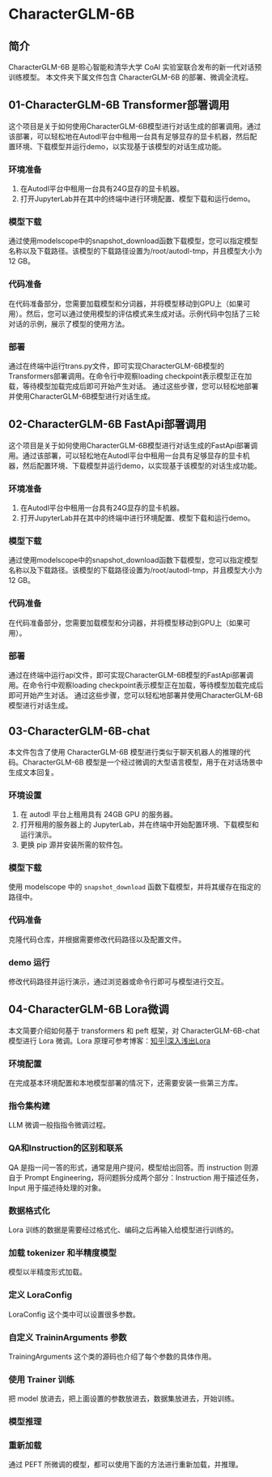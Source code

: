 # CharacterGLM-6B
## 简介
CharacterGLM-6B 是聆心智能和清华大学 CoAI 实验室联合发布的新一代对话预训练模型。
本文件夹下属文件包含 CharacterGLM-6B 的部署、微调全流程。

## 01-CharacterGLM-6B Transformer部署调用
这个项目是关于如何使用CharacterGLM-6B模型进行对话生成的部署调用。通过该部署，可以轻松地在Autodl平台中租用一台具有足够显存的显卡机器，然后配置环境、下载模型并运行demo，以实现基于该模型的对话生成功能。
### 环境准备
1. 在Autodl平台中租用一台具有24G显存的显卡机器。
2. 打开JupyterLab并在其中的终端中进行环境配置、模型下载和运行demo。
### 模型下载
通过使用modelscope中的snapshot_download函数下载模型，您可以指定模型名称以及下载路径。该模型的下载路径设置为/root/autodl-tmp，并且模型大小为12 GB。
### 代码准备
在代码准备部分，您需要加载模型和分词器，并将模型移动到GPU上（如果可用）。然后，您可以通过使用模型的评估模式来生成对话。示例代码中包括了三轮对话的示例，展示了模型的使用方法。
### 部署
通过在终端中运行trans.py文件，即可实现CharacterGLM-6B模型的Transformers部署调用。在命令行中观察loading checkpoint表示模型正在加载，等待模型加载完成后即可开始产生对话。
通过这些步骤，您可以轻松地部署并使用CharacterGLM-6B模型进行对话生成。

## 02-CharacterGLM-6B FastApi部署调用
这个项目是关于如何使用CharacterGLM-6B模型进行对话生成的FastApi部署调用。通过该部署，可以轻松地在Autodl平台中租用一台具有足够显存的显卡机器，然后配置环境、下载模型并运行demo，以实现基于该模型的对话生成功能。
### 环境准备
1. 在Autodl平台中租用一台具有24G显存的显卡机器。
2. 打开JupyterLab并在其中的终端中进行环境配置、模型下载和运行demo。
### 模型下载
通过使用modelscope中的snapshot_download函数下载模型，您可以指定模型名称以及下载路径。该模型的下载路径设置为/root/autodl-tmp，并且模型大小为12 GB。
### 代码准备
在代码准备部分，您需要加载模型和分词器，并将模型移动到GPU上（如果可用）。
### 部署
通过在终端中运行api文件，即可实现CharacterGLM-6B模型的FastApi部署调用。在命令行中观察loading checkpoint表示模型正在加载，等待模型加载完成后即可开始产生对话。
通过这些步骤，您可以轻松地部署并使用CharacterGLM-6B模型进行对话生成。

## 03-CharacterGLM-6B-chat
本文件包含了使用 CharacterGLM-6B 模型进行类似于聊天机器人的推理的代码。CharacterGLM-6B 模型是一个经过微调的大型语言模型，用于在对话场景中生成文本回复。
### 环境设置
1. 在 autodl 平台上租用具有 24GB GPU 的服务器。
2. 打开租用的服务器上的 JupyterLab，并在终端中开始配置环境、下载模型和运行演示。
3. 更换 pip 源并安装所需的软件包。
### 模型下载
使用 modelscope 中的 `snapshot_download` 函数下载模型，并将其缓存在指定的路径中。
### 代码准备
克隆代码仓库，并根据需要修改代码路径以及配置文件。
### demo 运行
修改代码路径并运行演示，通过浏览器或命令行即可与模型进行交互。

## 04-CharacterGLM-6B Lora微调
本文简要介绍如何基于 transformers 和 peft 框架，对 CharacterGLM-6B-chat 模型进行 Lora 微调。Lora 原理可参考博客：[知乎|深入浅出Lora](https://zhuanlan.zhihu.com/p/650197598)
### 环境配置
在完成基本环境配置和本地模型部署的情况下，还需要安装一些第三方库。
### 指令集构建
LLM 微调一般指指令微调过程。
### QA和Instruction的区别和联系
QA 是指一问一答的形式，通常是用户提问，模型给出回答。而 instruction 则源自于 Prompt Engineering，将问题拆分成两个部分：Instruction 用于描述任务，Input 用于描述待处理的对象。
### 数据格式化
Lora 训练的数据是需要经过格式化、编码之后再输入给模型进行训练的。
### 加载 tokenizer 和半精度模型
模型以半精度形式加载。
### 定义 LoraConfig
LoraConfig 这个类中可以设置很多参数。
### 自定义 TraininArguments 参数
TrainingArguments 这个类的源码也介绍了每个参数的具体作用。
### 使用 Trainer 训练
把 model 放进去，把上面设置的参数放进去，数据集放进去，开始训练。
### 模型推理
### 重新加载
通过 PEFT 所微调的模型，都可以使用下面的方法进行重新加载，并推理。
